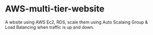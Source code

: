 # AWS-multi-tier-website
A wbsite using AWS Ec2, RDS, scale them using Auto Scalaing Group &amp; Load Balancing when traffic is up and down.
